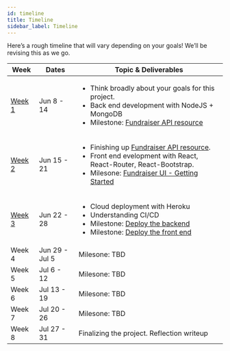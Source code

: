 ```yaml
---
id: timeline
title: Timeline
sidebar_label: Timeline
---
```

Here’s a rough timeline that will vary depending on your goals! We’ll be revising this as we go.

| <div>Week</div>   | <div>Dates </div>         | Topic & Deliverables                                                                                                               |
|--------|----------------|------------------------------------------------------------------------------------------------------------------------------------|
| [Week 1](week-1.md) | Jun 8 - 14     | <ul><li>Think broadly about your goals for this project.</li> <li>Back end development with NodeJS + MongoDB</li> <li>Milestone: [Fundraiser API resource](https://github.com/jroth01/donation-tracker-server/milestone/1)</li></ul> |
| [Week 2](week-2.md) | Jun 15 - 21    | <ul><li>Finishing up [Fundraiser API resource](https://github.com/jroth01/donation-tracker-server/milestone/1).</li> <li>Front end evelopment with React, React-Router, React-Bootstrap.</li> <li> Milesone: [Fundraiser UI - Getting Started](https://github.com/jroth01/donation-tracker-client/milestone/1)</li> </ul> |
| [Week 3](week-3.md) | Jun 22 - 28    | <ul><li>Cloud deployment with Heroku</li><li>Understanding CI/CD</li><li>Milestone: [Deploy the backend](https://github.com/jroth01/donation-tracker-server/milestone/2)</li><li>Milestone: [Deploy the front end](https://github.com/jroth01/donation-tracker-client/milestone/2)</li></ul>|
| Week 4 | Jun 29 - Jul 5 | Milesone: TBD                                                                                                                      |
| Week 5 | Jul 6 - 12     | Milesone: TBD                                                                                                                      |
| Week 6 | Jul 13 - 19    | Milesone: TBD                                                                                                                      |
| Week 7 | Jul 20 - 26    | Milesone: TBD                                                                                                                      |
| Week 8 | Jul 27 - 31    | Finalizing the project. Reflection writeup |
